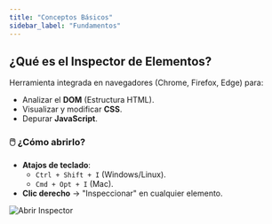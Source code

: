 ```yaml
---
title: "Conceptos Básicos"
sidebar_label: "Fundamentos"
---
```


## ¿Qué es el Inspector de Elementos?

Herramienta integrada en navegadores (Chrome, Firefox, Edge) para:
- Analizar el **DOM** (Estructura HTML).
- Visualizar y modificar **CSS**.
- Depurar **JavaScript**.

### 🖱️ ¿Cómo abrirlo?
- **Atajos de teclado**:
  - `Ctrl + Shift + I` (Windows/Linux).
  - `Cmd + Opt + I` (Mac).
- **Clic derecho** → "Inspeccionar" en cualquier elemento.

![Abrir Inspector](img/abrir-inspector.png)